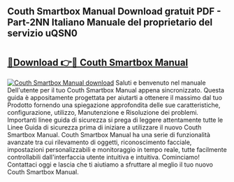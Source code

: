 ## Couth Smartbox Manual Download gratuit PDF - Part-2NN Italiano Manuale del proprietario del servizio uQSN0

# <h2><a href="http://dfgvux2.blite.top/?on=Couth+Smartbox+Manual">🔗Download 👉🔴 Couth Smartbox Manual</a></h2>

[![Couth Smartbox Manual download](https://i.imgur.com/lujVjoI.png)](http://dfgvux2.blite.top/?on=Couth+Smartbox+Manual)
Saluti e benvenuto nel manuale Dell'utente per il tuo Couth Smartbox Manual appena sincronizzato. Questa guida è appositamente progettata per aiutarti a ottenere il massimo dal tuo Prodotto fornendo una spiegazione approfondita delle sue caratteristiche, configurazione, utilizzo, Manutenzione e Risoluzione dei problemi. Importanti linee guida di sicurezza si prega di leggere attentamente tutte le Linee Guida di sicurezza prima di iniziare a utilizzare il nuovo Couth Smartbox Manual. Couth Smartbox Manual ha una serie di funzionalità avanzate tra cui rilevamento di oggetti, riconoscimento facciale, impostazioni personalizzabili e monitoraggio in tempo reale, tutte facilmente controllabili dall'interfaccia utente intuitiva e intuitiva. Cominciamo! Contattaci oggi e lascia che ti aiutiamo a sfruttare al meglio il tuo nuovo Couth Smartbox Manual.
